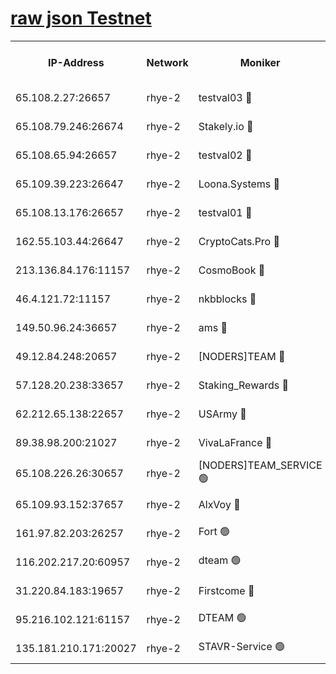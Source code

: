
[raw json Testnet](https://rpc-check.quickt.stavr.tech/quickt/rpc-quickt-result.json)
=


<table><tr><th>IP-Address</th><th>Network</th><th>Moniker</th><th>Latest Block Height</th><th>Earliest Block Height</th><th>Catching Up</th><th>Tx Index</th><th>Voting Power</th><th>Scan Time</th></tr><tr><td>65.108.2.27:26657</td><td>rhye-2</td><td>testval03 🔴</td><td>605322</td><td>1</td><td>False</td><td>on</td><td>11002050</td><td>2024-02-01T10:08:47.629522112UTC</td></tr><tr><td>65.108.79.246:26674</td><td>rhye-2</td><td>Stakely.io 🔴</td><td>605323</td><td>1</td><td>False</td><td>on</td><td>10010</td><td>2024-02-01T10:08:52.070082347UTC</td></tr><tr><td>65.108.65.94:26657</td><td>rhye-2</td><td>testval02 🔴</td><td>605323</td><td>1</td><td>False</td><td>on</td><td>11002050</td><td>2024-02-01T10:08:54.861596877UTC</td></tr><tr><td>65.109.39.223:26647</td><td>rhye-2</td><td>Loona.Systems 🔴</td><td>605324</td><td>1</td><td>False</td><td>off</td><td>86949</td><td>2024-02-01T10:08:57.801383426UTC</td></tr><tr><td>65.108.13.176:26657</td><td>rhye-2</td><td>testval01 🔴</td><td>605324</td><td>1</td><td>False</td><td>on</td><td>13082010</td><td>2024-02-01T10:08:58.556781113UTC</td></tr><tr><td>162.55.103.44:26647</td><td>rhye-2</td><td>CryptoCats.Pro 🔴</td><td>605328</td><td>1</td><td>False</td><td>off</td><td>9999</td><td>2024-02-01T10:09:29.044541900UTC</td></tr><tr><td>213.136.84.176:11157</td><td>rhye-2</td><td>CosmoBook 🔴</td><td>605327</td><td>65301</td><td>False</td><td>off</td><td>1528057</td><td>2024-02-01T10:09:22.613769919UTC</td></tr><tr><td>46.4.121.72:11157</td><td>rhye-2</td><td>nkbblocks 🔴</td><td>605320</td><td>70101</td><td>False</td><td>off</td><td>81491</td><td>2024-02-01T10:08:39.814271448UTC</td></tr><tr><td>149.50.96.24:36657</td><td>rhye-2</td><td>ams 🔴</td><td>605325</td><td>133501</td><td>False</td><td>on</td><td>10786</td><td>2024-02-01T10:09:12.132025334UTC</td></tr><tr><td>49.12.84.248:20657</td><td>rhye-2</td><td>[NODERS]TEAM 🔴</td><td>605325</td><td>146001</td><td>False</td><td>on</td><td>59690</td><td>2024-02-01T10:09:09.445204379UTC</td></tr><tr><td>57.128.20.238:33657</td><td>rhye-2</td><td>Staking_Rewards 🔴</td><td>605324</td><td>149101</td><td>False</td><td>on</td><td>9900</td><td>2024-02-01T10:08:57.428962284UTC</td></tr><tr><td>62.212.65.138:22657</td><td>rhye-2</td><td>USArmy 🔴</td><td>563100</td><td>198001</td><td>False</td><td>on</td><td>59069</td><td>2024-02-01T10:08:46.961617511UTC</td></tr><tr><td>89.38.98.200:21027</td><td>rhye-2</td><td>VivaLaFrance 🔴</td><td>605321</td><td>220501</td><td>False</td><td>off</td><td>10000</td><td>2024-02-01T10:08:42.201992976UTC</td></tr><tr><td>65.108.226.26:30657</td><td>rhye-2</td><td>[NODERS]TEAM_SERVICE 🟢</td><td>605324</td><td>241501</td><td>False</td><td>on</td><td>0</td><td>2024-02-01T10:08:58.193037970UTC</td></tr><tr><td>65.109.93.152:37657</td><td>rhye-2</td><td>AlxVoy 🔴</td><td>605321</td><td>315173</td><td>False</td><td>on</td><td>143351</td><td>2024-02-01T10:08:44.593241286UTC</td></tr><tr><td>161.97.82.203:26257</td><td>rhye-2</td><td>Fort 🟢</td><td>563100</td><td>330438</td><td>False</td><td>on</td><td>0</td><td>2024-02-01T10:08:39.561590053UTC</td></tr><tr><td>116.202.217.20:60957</td><td>rhye-2</td><td>dteam 🟢</td><td>605323</td><td>421794</td><td>False</td><td>on</td><td>0</td><td>2024-02-01T10:08:55.113402501UTC</td></tr><tr><td>31.220.84.183:19657</td><td>rhye-2</td><td>Firstcome 🔴</td><td>584316</td><td>541501</td><td>False</td><td>off</td><td>721277</td><td>2024-02-01T10:08:47.258996744UTC</td></tr><tr><td>95.216.102.121:61157</td><td>rhye-2</td><td>DTEAM 🟢</td><td>596935</td><td>595801</td><td>False</td><td>on</td><td>0</td><td>2024-02-01T10:08:52.407608977UTC</td></tr><tr><td>135.181.210.171:20027</td><td>rhye-2</td><td>STAVR-Service 🟢</td><td>604594</td><td>603001</td><td>False</td><td>on</td><td>0</td><td>2024-02-01T10:09:07.127167490UTC</td></tr></table>
